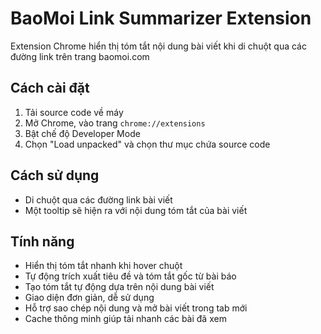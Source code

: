 # BaoMoi Link Summarizer Extension

Extension Chrome hiển thị tóm tắt nội dung bài viết khi di chuột qua các đường link trên trang baomoi.com

## Cách cài đặt

1. Tải source code về máy
2. Mở Chrome, vào trang `chrome://extensions`
3. Bật chế độ Developer Mode
4. Chọn "Load unpacked" và chọn thư mục chứa source code

## Cách sử dụng

- Di chuột qua các đường link bài viết
- Một tooltip sẽ hiện ra với nội dung tóm tắt của bài viết

## Tính năng

- Hiển thị tóm tắt nhanh khi hover chuột
- Tự động trích xuất tiêu đề và tóm tắt gốc từ bài báo
- Tạo tóm tắt tự động dựa trên nội dung bài viết
- Giao diện đơn giản, dễ sử dụng
- Hỗ trợ sao chép nội dung và mở bài viết trong tab mới
- Cache thông minh giúp tải nhanh các bài đã xem
